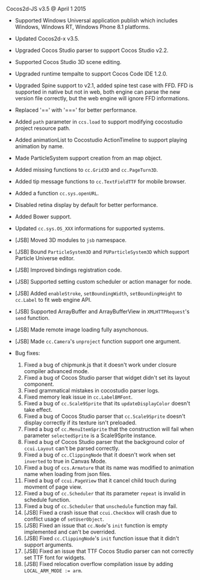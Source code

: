 Cocos2d-JS v3.5 @ April 1 2015

* Supported Windows Universal application publish which includes Windows, Windows RT, Windows Phone 8.1 platforms.
* Updated Cocos2d-x v3.5.
* Upgraded Cocos Studio parser to support Cocos Studio v2.2.
* Supported Cocos Studio 3D scene editing.
* Upgraded runtime tempalte to support Cocos Code IDE 1.2.0.
* Upgraded Spine support to v2.1, added spine test case with FFD. FFD is supported in native but not in web, both engine can parse the new version file correctly, but the web engine will ignore FFD informations.
* Replaced '==' with '===' for better performance.
* Added `path` parameter in `ccs.load` to support modifying cocostudio project resource path.
* Added animationList to Cocostudio ActionTimeline to support playing animation by name.
* Made ParticleSystem support creation from an map object. 
* Added missing functions to `cc.Grid3D` and `cc.PageTurn3D`.
* Added tip message functions to `cc.TextFieldTTF` for mobile browser. 
* Added a function `cc.sys.openURL`.
* Disabled retina display by default for better performance.
* Added Bower support.
* Updated `cc.sys.OS_XXX` informations for supported systems.
* [JSB] Moved 3D modules to `jsb` namespace.
* [JSB] Bound `ParticleSystem3D` and `PUParticleSystem3D` which support Particle Universe editor.
* [JSB] Improved bindings registration code.
* [JSB] Supported setting custom scheduler or action manager for node.
* [JSB] Added `enableStroke`, `setBoundingWidth`, `setBoundingHeight` to `cc.Label` to fit web engine API.
* [JSB] Supported ArrayBuffer and ArrayBufferView in `XMLHTTPRequest`'s `send` function.
* [JSB] Made remote image loading fully asynchonous.
* [JSB] Made `cc.Camera`'s `unproject` function support one argument.

* Bug fixes:
	1. Fixed a bug of chipmunk.js that it doesn't work under closure compiler advanced mode.
	2. Fixed a bug of Cocos Studio parser that widget didn't set its layout component.
	3. Fixed grammatical mistakes in cocostudio parser logs. 
	4. Fixed memory leak issue in `cc.LabelBMFont`.
	5. Fixed a bug of `cc.Scale9Sprite` that its `updateDisplayColor` doesn't take effect.
	6. Fixed a bug of Cocos Studio parser that `cc.Scale9Sprite` doesn't display correctly if its texture isn't preloaded.
	7. Fixed a bug of `cc.MenuItemSprite` that the construction will fail when parameter `selectedSprite` is a Scale9Sprite instance. 
	8. Fixed a bug of Cocos Studio parser that the background color of `ccui.Layout` can't be parsed correctly.
	9. Fixed a bug of `cc.ClippingNode` that it doesn't work when set `inverted` to true in Canvas Mode.
	10. Fixed a bug of `ccs.Armature` that its name was modified to animation name when loading from json files.
	11. Fixed a bug of `ccui.PageView` that it cancel child touch during movment of page view. 
	12. Fixed a bug of `cc.Scheduler` that its parameter `repeat` is invalid in schedule function.
	13. Fixed a bug of `cc.Scheduler` that `unschedule` function may fail.
    14. [JSB] Fixed a crash issue that `ccui.Checkbox` will crash due to conflict usage of `setUserObject`.
    15. [JSB] Fixed an issue that `cc.Node`'s `init` function is empty implemented and can't be overrided.
    16. [JSB] Fixed `cc.ClippingNode`'s `init` function issue that it didn't support arguments.
    17. [JSB] Fixed an issue that TTF Cocos Studio parser can not correctly set TTF font for widgets.
    18. [JSB] Fixed relocation overflow compilation issue by adding `LOCAL_ARM_MODE := arm`.
	